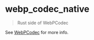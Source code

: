 # webp_codec_native

> Rust side of WebPCodec

See [WebPCodec](https://github.com/Clazex/WebPCodec) for more info.
